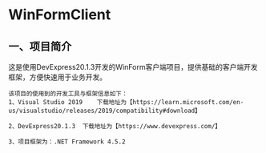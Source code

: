 # WinFormClient
## 一、项目简介	

​	这是使用DevExpress20.1.3开发的WinForm客户端项目，提供基础的客户端开发框架，方便快速用于业务开发。

~~~ 
该项目的使用到的开发工具与框架信息如下：
1、Visual Studio 2019	下载地址为【https://learn.microsoft.com/en-us/visualstudio/releases/2019/compatibility#download】

2、DevExpress20.1.3	下载地址为【https://www.devexpress.com/】 	

3、项目框架为：.NET Framework 4.5.2
~~~

